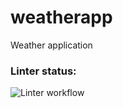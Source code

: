 # weatherapp
Weather application 

### Linter status:
![Linter workflow](https://github.com/iFoxtrot33/weatherapp/actions/workflows/lint.yml/badge.svg)
